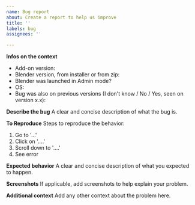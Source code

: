 ```yaml
---
name: Bug report
about: Create a report to help us improve
title: ''
labels: bug
assignees: ''

---
```


**Infos on the context**
- Add-on version: 
- Blender version, from installer or from zip: 
- Blender was launched in Admin mode?
- OS: 
- Bug was also on previous versions (I don't know / No / Yes, seen on version x.x):

**Describe the bug**
A clear and concise description of what the bug is.

**To Reproduce**
Steps to reproduce the behavior:
1. Go to '...'
2. Click on '....'
3. Scroll down to '....'
4. See error

**Expected behavior**
A clear and concise description of what you expected to happen.

**Screenshots**
If applicable, add screenshots to help explain your problem.

**Additional context**
Add any other context about the problem here.
